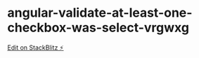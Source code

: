 # angular-validate-at-least-one-checkbox-was-select-vrgwxg

[Edit on StackBlitz ⚡️](https://stackblitz.com/edit/angular-validate-at-least-one-checkbox-was-select-vrgwxg)